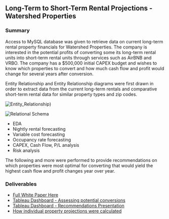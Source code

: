 ## Long-Term to Short-Term Rental Projections - Watershed Properties

### Summary
Access to MySQL database was given to retrieve data on current long-term rental property financials for Watershed Properties. The company is interested in the potential profits of converting some its long-term rental units into short-term rental units through services such as AirBNB and VRBO. The company has a $500,000 initial CAPEX budget and wishes to know which properties to convert and how much cash flow and profit would change for several years after conversion.

Entity Relationship and Entity Relationship diagrams were first drawn in order to extract data from the current long-term rentals and comparative short-term rental data for similar property types and zip codes.

![Entity_Relationship](https://raw.githubusercontent.com/modest-melody/WatershedProperties/main/Watershed%20Properties%20Analysis/SQL%20Diagrams/Rental_Entity_Relationship_Diagram.png))

![Relational Schema](https://raw.githubusercontent.com/modest-melody/Watershed-Properties/main/Watershed%20Properties%20Analysis/SQL%20Diagrams/Rental_Relational_Schema.png)

* EDA
* Nightly rental forecasting
* Variable cost forecasting
* Occupancy rate forecasting
* CAPEX, Cash Flow, P/L analysis
* Risk analysis

The following and more were performed to provide recommendations on which properties were most optimal for converting that would yield the highest cash flow and profit changes year over year.

### Deliverables

* [Full White Paper Here](Final-White-Paper.pdf)
* [Tableau Dashboard - Assessing potential conversions](https://public.tableau.com/app/profile/michael.mcgee3545/viz/WatershedPropertiesDashboard_17098203602400/Dashboard2)
* [Tableau Dashboard - Recommendations Presentation](https://public.tableau.com/app/profile/michael.mcgee3545/viz/WatershedPropertiesPresentation/Presentation)
* [How individual property projections were calculated](https://github.com/modest-melody/Watershed-Properties-Analysis/tree/main/Single-Property-Financials)



